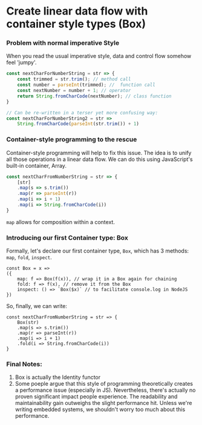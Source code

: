 # Create linear data flow with container style types (Box)

### Problem with normal imperative Style
When you read the usual imperative style, data and control flow somehow feel 'jumpy'.  
```javascript
const nextCharForNumberString = str => {
    const trimmed = str.trim(); // method call
    const number = parseInt(trimmed); //  function call
    const nextNumber = number + 1; // operator
    return String.fromCharCode(nextNumber); // class function
}

// Can be re-written in a terser yet more confusing way: 
const nextCharForNumberString2 = str => 
    String.fromCharCode(parseInt(str.trim()) + 1)

```

### Container-style programming to the rescue
Container-style programming will help to fix this issue. The idea is to unify all those operations in a linear data flow. We can do this using JavaScript's built-in container, Array. 

```javascript
const nextCharFromNumberString = str => {
    [str]
    .map(s => s.trim())
    .map(r => parseInt(r))
    .map(i => i + 1)
    .map(i => String.fromCharCode(i))
}
```
`map` allows for composition within a context.  

### Introducing our first Container type: Box
Formally, let's declare our first container type, `Box`, which has 3 methods: `map`, `fold`, `inspect`.   

```
const Box = x => 
({
    map: f => Box(f(x)), // wrap it in a Box again for chaining
    fold: f => f(x), // remove it from the Box
    inspect: () => `Box($x)` // to facilitate console.log in NodeJS
})
```

So, finally, we can write: 
```
const nextCharFromNumberString = str => {
    Box(str)
    .map(s => s.trim())
    .map(r => parseInt(r))
    .map(i => i + 1)
    .fold(i => String.fromCharCode(i))
}
```

### Final Notes:
1. Box is actually the Identity functor
2. Some poeple argue that this style of programming theoretically creates a performance issue (especially in JS). Nevertheless, there's actually no proven significant impact people experience. The readability and maintainability gain outweighs the slight performance hit. Unless we're writing embedded systems, we shouldn't worry too much about this performance. 